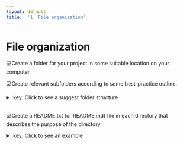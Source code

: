 ```yaml
---
layout: default
title:  '1. File organization'
---
```


# File organization
:computer:Create a folder for your project in some suitable location on your computer
<br />

:computer:Create relevant subfolders according to some best-practice outline.
<details>
<summary>:key: Click to see a suggest folder structure</summary>
{% highlight bash %}
my_project
|─ bin
|- doc
|- data
|  |- raw
|  |- clean
|     |- 2016-11-16
|- results
|- src
{% endhighlight %}
</details>  
<br />

:computer:Create a README.txt (or README.md) file in each directory that describes the purpose of the directory.
<details>
<summary>:key: Click to see an example</summary>
<br />A README.md for a **results** directory:
{% highlight markdown %}
# results
Results directory for tracking computational experiments peformed on data. Keep results from different runs in date-stamped directories.
{% endhighlight %}
</details>  
<br />
